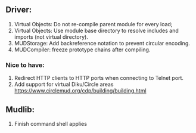 ﻿
## Driver:
1. Virtual Objects: Do not re-compile parent module for every load;
1. Virtual Objects: Use module base directory to resolve includes and imports (not virtual directory).
1. MUDStorage: Add backreference notation to prevent circular encoding.
1. MUDCompiler: freeze prototype chains after compiling.

### Nice to have:
1. Redirect HTTP clients to HTTP ports when connecting to Telnet port.
1. Add support for virtual Diku/Circle areas https://www.circlemud.org/cdp/building/building.html

## Mudlib:
1. Finish command shell applies
